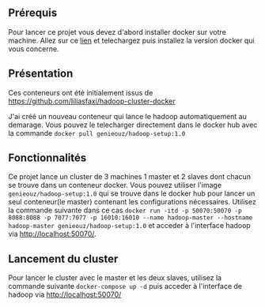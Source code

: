 ## Prérequis
Pour lancer ce projet vous devez d'abord installer docker sur votre machine.
Allez sur ce [lien](https://docs.docker.com/get-docker/) et telechargez puis installez la version docker qui vous concerne.

## Présentation

Ces conteneurs ont été initialement issus de https://github.com/liliasfaxi/hadoop-cluster-docker

J'ai créé un nouveau conteneur qui lance le hadoop automatiquement au demarage.
Vous pouvez le telecharger directement dans le docker hub avec la commande `docker pull genieouz/hadoop-setup:1.0`

## Fonctionnalités

Ce projet lance un cluster de 3 machines 1 master et 2 slaves dont chacun se trouve dans un conteneur docker.
Vous pouvez utiliser l'image `genieouz/hadoop-setup:1.0` qui se trouve dans le docker hub pour lancer un seul conteneur(le master) contenant les configurations nécessaires.
Utilisez la commande suivante dans ce cas `docker run -itd -p 50070:50070 -p 8088:8088 -p 7077:7077 -p 16010:16010 --name hadoop-master --hostname hadoop-master genieouz/hadoop-setup:1.0`
et acceder à l'interface hadoop via [http://localhost:50070/](http://localhost:50070/). 

## Lancement du cluster

Pour lancer le cluster avec le master et les deux slaves, utilisez la commande suivante
`docker-compose up -d`
puis acceder à l'interface de hadoop via [http://localhost:50070/](http://localhost:50070/)